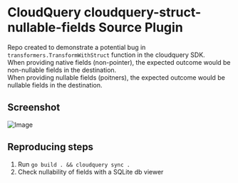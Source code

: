 # CloudQuery cloudquery-struct-nullable-fields Source Plugin

Repo created to demonstrate a potential bug in `transformers.TransformWithStruct` function in the cloudquery SDK.  
When providing native fields (non-pointer), the expected outcome would be non-nullable fields in the destination.  
When providing nullable fields (poitners), the expected outcome would be nullable fields in the destination.

## Screenshot

![Image](https://github.com/user-attachments/assets/8e925655-2f25-4088-b995-2ea4ec2c52e3)

## Reproducing steps

1. Run `go build . && cloudquery sync .`
2. Check nullability of fields with a SQLite db viewer